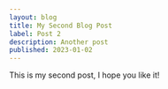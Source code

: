 ```yaml
---
layout: blog
title: My Second Blog Post
label: Post 2
description: Another post
published: 2023-01-02
---
```


This is my second post, I hope you like it!
